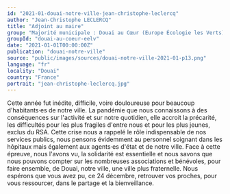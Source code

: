 ```yaml
---
id: "2021-01-douai-notre-ville-jean-christophe-leclercq"
author: "Jean-Christophe LECLERCQ"
title: "Adjoint au maire"
group: "Majorité municipale : Douai au Cœur (Europe Écologie les Verts)"
groupId: "douai-au-coeur-eelv"
date: "2021-01-01T00:00:00Z"
publication: "douai-notre-ville"
source: "public/images/sources/douai-notre-ville-2021-01-p13.png"
language: "fr"
locality: "Douai"
country: "France"
portrait: "jean-christophe-leclercq.jpg"
---
```


Cette année fut inédite, difficile, voire douloureuse pour beaucoup d'habitants·es de notre ville. La pandémie que nous connaissons à des conséquences sur l'activité et sur notre quotidien, elle accroit la précarité, les difficultés pour les plus fragiles d'entre nous et pour les plus jeunes, exclus du RSA. Cette crise nous a rappelé le rôle indispensable de nos services publics, nous pensons évidemment au personnel soignant dans les hôpitaux mais également aux agents·es d'état et de notre ville. Face à cette épreuve, nous l'avons vu, la solidarité est essentielle et nous savons que nous pouvons compter sur les nombreuses associations et bénévoles, pour faire ensemble, de Douai, notre ville, une ville plus fraternelle. Nous espérons que vous avez pu, ce 24 décembre, retrouver vos proches, pour vous ressourcer, dans le partage et la bienveillance.
